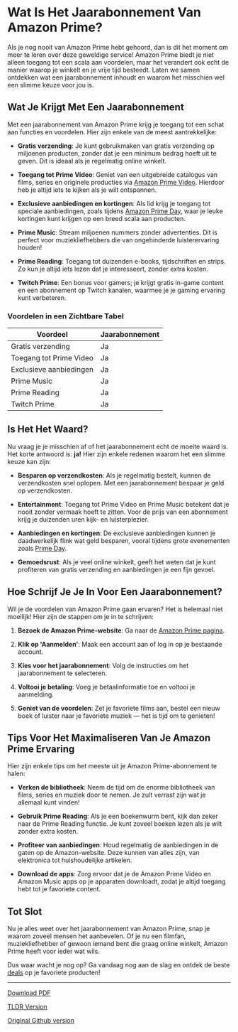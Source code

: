# Wat Is Het Jaarabonnement Van Amazon Prime?

Als je nog nooit van Amazon Prime hebt gehoord, dan is dit het moment om meer te leren over deze geweldige service! Amazon Prime biedt je niet alleen toegang tot een scala aan voordelen, maar het verandert ook echt de manier waarop je winkelt en je vrije tijd besteedt. Laten we samen ontdekken wat een jaarabonnement inhoudt en waarom het misschien wel een slimme keuze voor jou is.

## Wat Je Krijgt Met Een Jaarabonnement

Met een jaarabonnement van Amazon Prime krijg je toegang tot een schat aan functies en voordelen. Hier zijn enkele van de meest aantrekkelijke:

- **Gratis verzending**: Je kunt gebruikmaken van gratis verzending op miljoenen producten, zonder dat je een minimum bedrag hoeft uit te geven. Dit is ideaal als je regelmatig online winkelt.
  
- **Toegang tot Prime Video**: Geniet van een uitgebreide catalogus van films, series en originele producties via [Amazon Prime Video](https://amzn.to/44lnnKN). Hierdoor heb je altijd iets te kijken als je wilt ontspannen.
  
- **Exclusieve aanbiedingen en kortingen**: Als lid krijg je toegang tot speciale aanbiedingen, zoals tijdens [Amazon Prime Day](https://amzn.to/3ZJELHE), waar je leuke kortingen kunt krijgen op een breed scala aan producten.
  
- **Prime Music**: Stream miljoenen nummers zonder advertenties. Dit is perfect voor muziekliefhebbers die van ongehinderde luisterervaring houden!

- **Prime Reading**: Toegang tot duizenden e-books, tijdschriften en strips. Zo kun je altijd iets lezen dat je interesseert, zonder extra kosten.

- **Twitch Prime**: Een bonus voor gamers; je krijgt gratis in-game content en een abonnement op Twitch kanalen, waarmee je je gaming ervaring kunt verbeteren.

### Voordelen in een Zichtbare Tabel

| Voordeel                   | Jaarabonnement        |
|---------------------------|-----------------------|
| Gratis verzending          | Ja                    |
| Toegang tot Prime Video    | Ja                    |
| Exclusieve aanbiedingen    | Ja                    |
| Prime Music                | Ja                    |
| Prime Reading              | Ja                    |
| Twitch Prime               | Ja                    |

## Is Het Het Waard?

Nu vraag je je misschien af of het jaarabonnement echt de moeite waard is. Het korte antwoord is: **ja!** Hier zijn enkele redenen waarom het een slimme keuze kan zijn:

- **Besparen op verzendkosten**: Als je regelmatig bestelt, kunnen de verzendkosten snel oplopen. Met een jaarabonnement bespaar je geld op verzendkosten.
  
- **Entertainment**: Toegang tot Prime Video en Prime Music betekent dat je nooit zonder vermaak hoeft te zitten. Voor de prijs van een abonnement krijg je duizenden uren kijk- en luisterplezier.

- **Aanbiedingen en kortingen**: De exclusieve aanbiedingen kunnen je daadwerkelijk flink wat geld besparen, vooral tijdens grote evenementen zoals [Prime Day](https://amzn.to/3ZJELHE).

- **Gemoedsrust**: Als je veel online winkelt, geeft het weten dat je kunt profiteren van gratis verzending en aanbiedingen je een fijn gevoel.

## Hoe Schrijf Je Je In Voor Een Jaarabonnement?

Wil je de voordelen van Amazon Prime gaan ervaren? Het is helemaal niet moeilijk! Hier zijn de stappen om je in te schrijven:

1. **Bezoek de Amazon Prime-website**: Ga naar de [Amazon Prime pagina](https://amzn.to/44lnnKN).

2. **Klik op 'Aanmelden'**: Maak een account aan of log in op je bestaande account.

3. **Kies voor het jaarabonnement**: Volg de instructies om het jaarabonnement te selecteren.

4. **Voltooi je betaling**: Voeg je betaalinformatie toe en voltooi je aanmelding.

5. **Geniet van de voordelen**: Zet je favoriete films aan, bestel een nieuw boek of luister naar je favoriete muziek — het is tijd om te genieten!

## Tips Voor Het Maximaliseren Van Je Amazon Prime Ervaring

Hier zijn enkele tips om het meeste uit je Amazon Prime-abonnement te halen:

- **Verken de bibliotheek**: Neem de tijd om de enorme bibliotheek van films, series en muziek door te nemen. Je zult verrast zijn wat je allemaal kunt vinden!

- **Gebruik Prime Reading**: Als je een boekenwurm bent, kijk dan zeker naar de Prime Reading functie. Je kunt zoveel boeken lezen als je wilt zonder extra kosten.

- **Profiteer van aanbiedingen**: Houd regelmatig de aanbiedingen in de gaten op de Amazon-website. Deze kunnen van alles zijn, van elektronica tot huishoudelijke artikelen.

- **Download de apps**: Zorg ervoor dat je de Amazon Prime Video en Amazon Music apps op je apparaten downloadt, zodat je altijd toegang hebt tot je favoriete content.

## Tot Slot

Nu je alles weet over het jaarabonnement van Amazon Prime, snap je waarom zoveel mensen het aanbevelen. Of je nu een filmfan, muziekliefhebber of gewoon iemand bent die graag online winkelt, Amazon Prime heeft voor ieder wat wils.

Dus waar wacht je nog op? Ga vandaag nog aan de slag en ontdek de beste [deals](https://amzn.to/3ZJELHE) op je favoriete producten!

---
[Download PDF](https://github.com/kijkeens/wat-is-het-jaarabonnement-van-amazon-prime/blob/main/wat-is-het-jaarabonnement-van-amazon-prime.pdf)

[TLDR Version](https://gist.github.com/kijkeens/3663278d4f6ade7dc5591f07e109e89a)

[Original Github version](https://github.com/kijkeens/wat-is-het-jaarabonnement-van-amazon-prime#readme)
